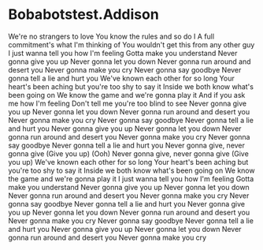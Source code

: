 # Bobabotstest.Addison
We're no strangers to love You know the rules and so do I A full commitment's what I'm thinking of You wouldn't get this from any other guy I just wanna tell you how I'm feeling Gotta make you understand Never gonna give you up Never gonna let you down Never gonna run around and desert you Never gonna make you cry Never gonna say goodbye Never gonna tell a lie and hurt you We've known each other for so long Your heart's been aching but you're too shy to say it Inside we both know what's been going on We know the game and we're gonna play it And if you ask me how I'm feeling Don't tell me you're too blind to see Never gonna give you up Never gonna let you down Never gonna run around and desert you Never gonna make you cry Never gonna say goodbye Never gonna tell a lie and hurt you Never gonna give you up Never gonna let you down Never gonna run around and desert you Never gonna make you cry Never gonna say goodbye Never gonna tell a lie and hurt you Never gonna give, never gonna give (Give you up) (Ooh) Never gonna give, never gonna give (Give you up) We've known each other for so long Your heart's been aching but you're too shy to say it Inside we both know what's been going on We know the game and we're gonna play it I just wanna tell you how I'm feeling Gotta make you understand Never gonna give you up Never gonna let you down Never gonna run around and desert you Never gonna make you cry Never gonna say goodbye Never gonna tell a lie and hurt you Never gonna give you up Never gonna let you down Never gonna run around and desert you Never gonna make you cry Never gonna say goodbye Never gonna tell a lie and hurt you Never gonna give you up Never gonna let you down Never gonna run around and desert you Never gonna make you cry
